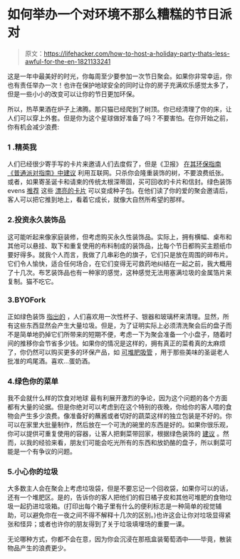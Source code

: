 # 如何举办一个对环境不那么糟糕的节日派对

> 原文：<https://lifehacker.com/how-to-host-a-holiday-party-thats-less-awful-for-the-en-1821133241>

这是一年中最美好的时光，你每周至少要参加一次节日聚会。如果你非常幸运，你也有责任举办一次！也许在保护地球安全的同时让你的房子充满欢乐感觉太多了，但是一些小小的改变可以让你的节日更加环保。



所以，热苹果酒在炉子上沸腾。那只猫已经爬到了树顶。你已经清理了你的床，让人们可以穿上外套。但是你为这个星球做好准备了吗？不要害怕。在你开始之前，你有机会减少浪费:

### 1 .精英我

人们已经很少寄手写的卡片来邀请人们去度假了，但是《卫报》 [在其环保指南《普通派对指南》中建议](https://www.theguardian.com/lifeandstyle/2016/may/24/eco-friendly-ideas-party-supplies-summer-invites-barbecue-drinks-recipes) 利用互联网。只杀你会隆重装饰的树，不要浪费纸张。或者，如果寄圣诞卡和请柬的传统太根深蒂固，买可回收的卡片和信封。绿色装饰 evens [推荐](http://www.greenyourdecor.com/13056/4-ecofriendly-party-planning-tips/?utm_source=feedburner&utm_medium=feed&utm_campaign=Feed%3A+greenyourdecor+%28Green+Your+Decor%29) 这些 [漂亮的卡片](http://www.greenfieldpaper.com/AWSCategories/c/3/Plantable-Greeting-Cards) 可以变成种子包。在他们读了你的爱的聚会邀请后，客人可以把它推到地上，看着它成长，就像大自然所希望的那样。

### 2.投资永久装饰品

这可能听起来像家庭装修，但考虑购买永久性装饰品。实际上，拥有横幅、桌布和其他可以悬挂、取下和重复使用的布料制成的装饰品，比每个节日都购买主题纸巾要好得多。就我个人而言，我做了几串彩色的旗子，它们只是放在周围的碎布片。它们令人愉快，适合任何场合，在它们变得无可救药地纠结在一起之前，我大概用了十几次。布艺装饰品也有一种家的感觉，这种感觉无法用塞满垃圾的金属箔片来复制。猫不吃它。

### 3.BYOFork

正如绿色装饰 [指出的](http://www.greenyourdecor.com/13056/4-ecofriendly-party-planning-tips/?utm_source=feedburner&utm_medium=feed&utm_campaign=Feed%3A+greenyourdecor+%28Green+Your+Decor%29) ，人们喜欢用一次性杯子、银器和玻璃杯来清理。显然，所有这些东西显然会产生大量垃圾。但是，为了证明实际上必须清洗聚会后的盘子而不是简单地扔掉它们所带来的短期不便，考虑一下为聚会准备一个小盘子，随着时间的推移你会节省多少钱。如果你的情况是这样的，拥有真正的菜肴真的太麻烦了，你仍然可以购买更多的环保产品，如 [可堆肥吸管](https://www.goodstartpackaging.com/compostable-straws/?gclid=EAIaIQobChMI37uGm5771wIVzYuzCh23Swq5EAAYBCAAEgJ3JvD_BwE) ，用于那些美味的圣诞老人批准的鸡尾酒。喜欢...蛋奶酒。

### 4.绿色你的菜单

我不会就什么样的饮食对地球 最有利展开激烈的争论，因为这个问题的各个方面都有大量的论据。但是你绝对可以考虑到在这个特别的夜晚，你给你的客人喂的食物会产生多少浪费。像准备好的蘸酱或者切好的蔬菜这样的独立包装是不好的。你可以在家里大批量制作，然后放在一个可洗的碗里的东西是好的。如果你很乐观，你可以提供可重复使用的容器，让客人把剩菜带回家，根据绿色装饰的 [建议](http://www.greenyourdecor.com/13056/4-ecofriendly-party-planning-tips/?utm_source=feedburner&utm_medium=feed&utm_campaign=Feed%3A+greenyourdecor+%28Green+Your+Decor%29) 。然而，以我的经验来看，朋友们可能会吃光所有的东西和放奶酪的盘子，所以剩菜可能是一个有争议的问题。

### 5.小心你的垃圾

大多数主人会在聚会上考虑垃圾袋，但是不要忘记一个回收袋，如果你可以的话，还有一个堆肥区。是的，告诉你的客人把他们的假日橘子皮和其他可堆肥的食物垃圾一起扔进垃圾箱。(打印出每个箱子里有什么的便利标志是一种简单的视觉辅助，可以避免你在一夜之间不得不解释十几次的区别。)也许这会让你对垃圾显得紧张和怪异；或者也许你的朋友得到了关于垃圾填埋场的重要一课。

无论哪种方式，你都不会在意，因为你会沉浸在那瓶盒装葡萄酒中——毕竟，散装物品产生的浪费更少。